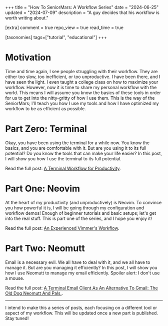 +++
title = "How To SeniorMars: A Workflow Series"
date = "2024-06-25"
updated = "2024-07-09"
description = "A guy decides that his workflow is worth writing about."

[extra]
comment = true
repo_view = true
read_time = true

[taxonomies]
tags=["tutorial", "educational"]
+++

# Motivation

Time and time again, I see people struggling with their workflow. They are either too slow, too inefficient, or too unproductive. I have been there, and I have seen the light. I even taught a college class on how to maximize your workflow. However, now it is time to share my personal workflow with the world. This means I will assume you know the basics of these tools in order for us to get into the nitty-gritty of how I use them. This is the way of the SeniorMars; I'll teach you how I use my tools and how I have optimized my workflow to be as efficient as possible.

# Part Zero: Terminal

Okay, you have been using the terminal for a while now. You know the basics, and you are comfortable with it. But are you using it to its full potential? Do you know the tools that can make your life easier? In this post, I will show you how I use the terminal to its full potential. 

Read the full post: [A Terminal Workflow for Productivity](/posts/terminal/).

# Part One: Neovim

At the heart of my productivity (and unproductively) is Neovim. To convince you how powerful it is, I will be going through my configuration and workflow demos! Enough of beginner tutorials and basic setups; let's get into the real stuff. This is part one of the series, and I hope you enjoy it!

Read the full post: [An Experienced Vimmer's Workflow](/posts/neovim-workflow/).

# Part Two: Neomutt

Email is a necessary evil. We all have to deal with it, and we all have to manage it. But are you managing it efficiently? In this post, I will show you how I use Neomutt to manage my email efficiently. Spoiler alert: I don't use a mouse.

Read the full post: [A Terminal Email Client As An Alternative To Gmail: The Old Dog Neomutt And Pals.](/posts/neomutt/).

---

I intend to make this a series of posts, each focusing on a different tool or aspect of my workflow. This will be updated once a new part is published. Stay tuned!
